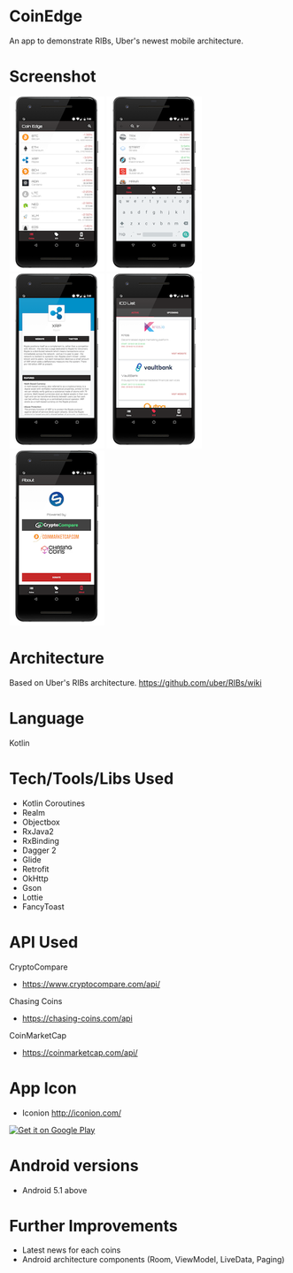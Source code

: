 # CoinEdge
An app to demonstrate RIBs, Uber's newest mobile architecture.

# Screenshot
![Alt text](/screenshots/coin_list_.png?raw=true "Screenshot")
![Alt text](/screenshots/search_coin_.png?raw=true "Screenshot")
![Alt text](/screenshots/coin_details_.png?raw=true "Screenshot")
![Alt text](/screenshots/ico_list_.png?raw=true "Screenshot")
![Alt text](/screenshots/settings_.png?raw=true "Screenshot")

# Architecture 
Based on Uber's RIBs architecture.
https://github.com/uber/RIBs/wiki

# Language
Kotlin

# Tech/Tools/Libs Used
- Kotlin Coroutines
- Realm
- Objectbox
- RxJava2
- RxBinding
- Dagger 2 
- Glide
- Retrofit
- OkHttp
- Gson
- Lottie
- FancyToast

# API Used
CryptoCompare
- https://www.cryptocompare.com/api/

Chasing Coins
- https://chasing-coins.com/api

CoinMarketCap
- https://coinmarketcap.com/api/

# App Icon

 - Iconion
 http://iconion.com/
 
<a href='https://play.google.com/store/apps/details?id=com.teamdecano.cryptocoin&pcampaignid=MKT-Other-global-all-co-prtnr-py-PartBadge-Mar2515-1'><img alt='Get it on Google Play' src='https://play.google.com/intl/en_us/badges/images/generic/en_badge_web_generic.png'/></a>
 
# Android versions
- Android 5.1 above

# Further Improvements
- Latest news for each coins
- Android architecture components (Room, ViewModel, LiveData, Paging)
